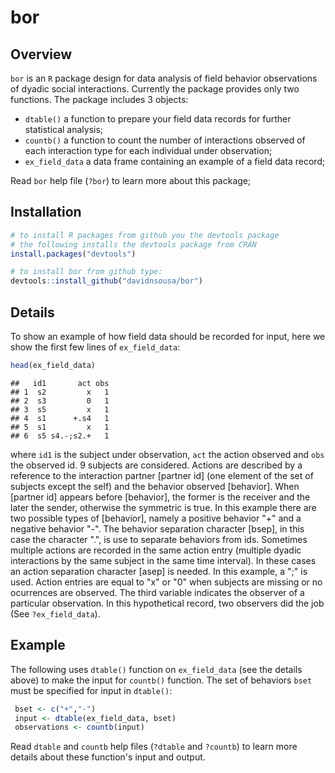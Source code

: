 bor
===

Overview
--------

`bor` is an `R` package design for data analysis of field behavior observations of dyadic social interactions. Currently the package provides only two functions. The package includes 3 objects:

-   `dtable()` a function to prepare your field data records for further statistical analysis;
-   `countb()` a function to count the number of interactions observed of each interaction type for each individual under observation;
-   `ex_field_data` a data frame containing an example of a field data record;

Read `bor` help file (`?bor`) to learn more about this package;

Installation
------------

``` r
# to install R packages from github you the devtools package
# the following installs the devtools package from CRAN
install.packages("devtools")

# to install bor from github type:
devtools::install_github("davidnsousa/bor")
```

Details
-------

To show an example of how field data should be recorded for input, here we show the first few lines of `ex_field_data`:

``` r
head(ex_field_data)
```

    ##   id1       act obs
    ## 1  s2         x   1
    ## 2  s3         0   1
    ## 3  s5         x   1
    ## 4  s1      +.s4   1
    ## 5  s1         x   1
    ## 6  s5 s4.-;s2.+   1

where `id1` is the subject under observation, `act` the action observed and `obs` the observed id. 9 subjects are considered. Actions are described by a reference to the interaction partner \[partner id\] (one element of the set of subjects except the self) and the behavior observed \[behavior\]. When \[partner id\] appears before \[behavior\], the former is the receiver and the later the sender, otherwise the symmetric is true. In this example there are two possible types of \[behavior\], namely a positive behavior "+" and a negative behavior "-". The behavior separation character \[bsep\], in this case the character ".", is use to separate behaviors from ids. Sometimes multiple actions are recorded in the same action entry (multiple dyadic interactions by the same subject in the same time interval). In these cases an action separation character \[asep\] is needed. In this example, a ";" is used. Action entries are equal to "x" or "0" when subjects are missing or no ocurrences are observed. The third variable indicates the observer of a particular observation. In this hypothetical record, two observers did the job (See `?ex_field_data`).

Example
-------

The following uses `dtable()` function on `ex_field_data` (see the details above) to make the input for `countb()` function. The set of behaviors `bset` must be specified for input in `dtable()`:

``` r
 bset <- c("+","-")
 input <- dtable(ex_field_data, bset)
 observations <- countb(input)
```

Read `dtable` and `countb` help files (`?dtable` and `?countb`) to learn more details about these function's input and output.
